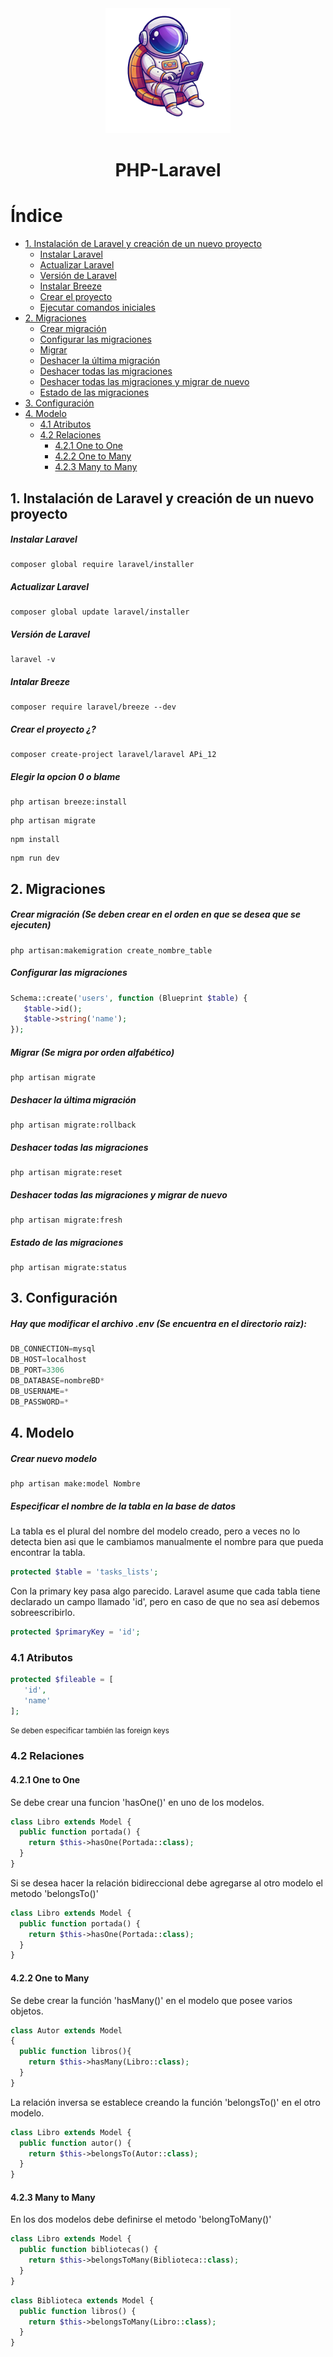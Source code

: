 <div align="center">
   <img src="./Logo/logo.png" alt="Descripción de la imagen" width="200px" height="200px">
   <h1>PHP-Laravel</h1>
</div>

# Índice

- [1. Instalación de Laravel y creación de un nuevo proyecto](#1-instalación-de-laravel-y-creación-de-un-nuevo-proyecto)
  - [Instalar Laravel](#instalar-laravel)
  - [Actualizar Laravel](#actualizar-laravel)
  - [Versión de Laravel](#versión-de-laravel)
  - [Instalar Breeze](#instalar-breeze)
  - [Crear el proyecto](#crear-el-proyecto)
  - [Ejecutar comandos iniciales](#ejecutar-comandos-iniciales)
- [2. Migraciones](#2-migraciones)
  - [Crear migración](#crear-migración)
  - [Configurar las migraciones](#configurar-las-migraciones)
  - [Migrar](#migrar)
  - [Deshacer la última migración](#deshacer-la-última-migración)
  - [Deshacer todas las migraciones](#deshacer-todas-las-migraciones)
  - [Deshacer todas las migraciones y migrar de nuevo](#deshacer-todas-las-migraciones-y-migrar-de-nuevo)
  - [Estado de las migraciones](#estado-de-las-migraciones)
- [3. Configuración](#3-configuración)
- [4. Modelo](#4-modelo)
  - [4.1 Atributos](#41-atributos)
  - [4.2 Relaciones](#42-relaciones)
    - [4.2.1 One to One](#421-one-to-one)
    - [4.2.2 One to Many](#422-one-to-many)
    - [4.2.3 Many to Many](#423-many-to-many)
   
## 1. Instalación de Laravel y creación de un nuevo proyecto

##### Instalar Laravel
```
composer global require laravel/installer
```

##### Actualizar Laravel
```
composer global update laravel/installer
```

##### Versión de Laravel
```
laravel -v
```

##### Intalar Breeze
```
composer require laravel/breeze --dev
```

##### Crear el proyecto ¿?
```
composer create-project laravel/laravel APi_12
```

##### Elegir la opcion 0 o blame
```
php artisan breeze:install
```
```
php artisan migrate
```
```
npm install
```
```
npm run dev
```

## 2. Migraciones

##### Crear migración (Se deben crear en el orden en que se desea que se ejecuten)
```
php artisan:makemigration create_nombre_table
```

##### Configurar las migraciones
```php
Schema::create('users', function (Blueprint $table) {
   $table->id();
   $table->string('name');
});
```

##### Migrar (Se migra por orden alfabético)
```
php artisan migrate
```

##### Deshacer la última migración
```
php artisan migrate:rollback
```

##### Deshacer todas las migraciones
```
php artisan migrate:reset
```

##### Deshacer todas las migraciones y migrar de nuevo
```
php artisan migrate:fresh
```

##### Estado de las migraciones
```
php artisan migrate:status
```

## 3. Configuración

##### Hay que modificar el archivo .env (Se encuentra en el directorio raiz):

```javascript
DB_CONNECTION=mysql
DB_HOST=localhost
DB_PORT=3306
DB_DATABASE=nombreBD*
DB_USERNAME=*
DB_PASSWORD=*
```

## 4. Modelo

##### Crear nuevo modelo
```
php artisan make:model Nombre
```

##### Especificar el nombre de la tabla en la base de datos

La tabla es el plural del nombre del modelo creado, pero a veces no lo detecta bien asi que le cambiamos manualmente el nombre para que pueda encontrar la tabla.
```php
protected $table = 'tasks_lists';
```

Con la primary key pasa algo parecido. Laravel asume que cada tabla tiene declarado un campo llamado 'id', pero en caso de que no sea así debemos sobreescribirlo.
```php
protected $primaryKey = 'id';
```

### 4.1 Atributos

```php
protected $fileable = [
   'id',
   'name'
];
```
<small>Se deben especificar también las foreign keys</small>

### 4.2 Relaciones

#### 4.2.1 One to One

Se debe crear una funcion 'hasOne()' en uno de los modelos.

```php
class Libro extends Model {
  public function portada() {
    return $this->hasOne(Portada::class);
  }
}
```

Si se desea hacer la relación bidireccional debe agregarse al otro modelo el metodo 'belongsTo()'

```php
class Libro extends Model {
  public function portada() {
    return $this->hasOne(Portada::class);
  }
}
```

#### 4.2.2 One to Many

Se debe crear la función 'hasMany()' en el modelo que posee varios objetos.

```php
class Autor extends Model
{
  public function libros(){
    return $this->hasMany(Libro::class);
  }
}
```

La relación inversa se establece creando la función 'belongsTo()' en el otro modelo.

```php
class Libro extends Model {
  public function autor() {
    return $this->belongsTo(Autor::class);
  }
}
```

#### 4.2.3 Many to Many

En los dos modelos debe definirse el metodo 'belongToMany()'

```php
class Libro extends Model {
  public function bibliotecas() {
    return $this->belongsToMany(Biblioteca::class);
  }
}
```

```php
class Biblioteca extends Model {
  public function libros() {
    return $this->belongsToMany(Libro::class);
  }
}
```














